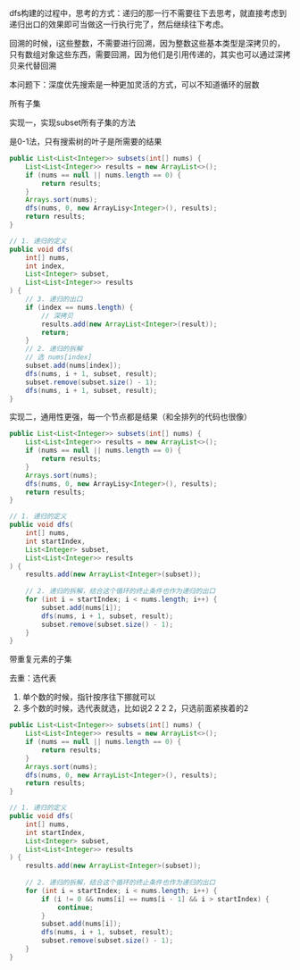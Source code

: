 dfs构建的过程中，思考的方式：递归的那一行不需要往下去思考，就直接考虑到递归出口的效果即可当做这一行执行完了，然后继续往下考虑。



回溯的时候，i这些整数，不需要进行回溯，因为整数这些基本类型是深拷贝的，只有数组对象这些东西，需要回溯，因为他们是引用传递的，其实也可以通过深拷贝来代替回溯



本问题下：深度优先搜索是一种更加灵活的方式，可以不知道循环的层数



所有子集



实现一，实现subset所有子集的方法

是0-1法，只有搜索树的叶子是所需要的结果

```java
public List<List<Integer>> subsets(int[] nums) {
    List<List<Integer>> results = new ArrayList<>();
    if (nums == null || nums.length == 0) {
        return results;
    }
    Arrays.sort(nums);
    dfs(nums, 0, new ArrayLisy<Integer>(), results);
    return results;
}

// 1. 递归的定义
public void dfs(
	int[] nums,
    int index,
    List<Integer> subset,
    List<List<Integer>> results
) {
    // 3. 递归的出口
    if (index == nums.length) {
        // 深拷贝
        results.add(new ArrayList<Integer>(result));
        return;
    }
    // 2. 递归的拆解
    // 选 nums[index]
    subset.add(nums[index]);
    dfs(nums, i + 1, subset, result);
    subset.remove(subset.size() - 1);
    dfs(nums, i + 1, subset, result);
}
```



实现二，通用性更强，每一个节点都是结果（和全排列的代码也很像）

```java
public List<List<Integer>> subsets(int[] nums) {
    List<List<Integer>> results = new ArrayList<>();
    if (nums == null || nums.length == 0) {
        return results;
    }
    Arrays.sort(nums);
    dfs(nums, 0, new ArrayLisy<Integer>(), results);
    return results;
}

// 1. 递归的定义
public void dfs(
	int[] nums,
    int startIndex,
    List<Integer> subset,
    List<List<Integer>> results
) {
    results.add(new ArrayList<Integer>(subset));
	
    // 2. 递归的拆解，结合这个循环的终止条件也作为递归的出口
    for (int i = startIndex; i < nums.length; i++) {
        subset.add(nums[i]);
        dfs(nums, i + 1, subset, result);
        subset.remove(subset.size() - 1);
    }
}
```







带重复元素的子集

去重：选代表

1. 单个数的时候，指针按序往下挪就可以
2. 多个数的时候，选代表就选，比如说2 2 2 2，只选前面紧挨着的2

```java
public List<List<Integer>> subsets(int[] nums) {
    List<List<Integer>> results = new ArrayList<>();
    if (nums == null || nums.length == 0) {
        return results;
    }
    Arrays.sort(nums);
    dfs(nums, 0, new ArrayList<Integer>(), results);
    return results;
}

// 1. 递归的定义
public void dfs(
	int[] nums,
    int startIndex,
    List<Integer> subset,
    List<List<Integer>> results
) {
    results.add(new ArrayList<Integer>(subset));
	
    // 2. 递归的拆解，结合这个循环的终止条件也作为递归的出口
    for (int i = startIndex; i < nums.length; i++) {
        if (i != 0 && nums[i] == nums[i - 1] && i > startIndex) {
            continue;
        }
        subset.add(nums[i]);
        dfs(nums, i + 1, subset, result);
        subset.remove(subset.size() - 1);
    }
}
```



